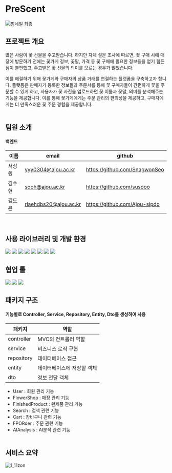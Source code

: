 # PreScent
![썸네일 최종](https://github.com/PreScent-sc23/PreScent/assets/118275773/9dea5ed9-c31e-4053-8ee6-0a57b68c2c65)


## 프로젝트 개요
  많은 사람이 꽃 선물을 주고받습니다. 하지만 자체 설문 조사에 따르면, 꽃 구매 시에 매장에 방문하기 전에는 꽃가게 정보, 꽃말, 가격 등 꽃 구매에 필요한 정보들을 얻기 힘든 점이 불편했고, 주고받은 꽃 선물의 의미를 모르는 경우가 많았습니다.

  이를 해결하기 위해 꽃가게와 구매자의 상품 거래를 연결하는 플랫폼을 구축하고자 합니다. 플랫폼은 판매자가 등록한 정보들과 주문서를 통해 꽃 구매자들이 간편하게 꽃을 주문할 수 있게 하고, 사용자가 꽃 사진을 업로드하면 꽃 이름과 꽃말, 의미를 분석해주는 기능을 제공합니다. 
이를 통해 꽃가게에게는 주문 관리의 편의성을 제공하고, 구매자에게는 더 만족스러운 꽃 주문 경험을 제공합니다.
<br/><br/>

## 팀원 소개
#### 백엔드
|**이름**|**email**|**github**|
|--|-----|-----|
|서상원|yyy0304@ajou.ac.kr|https://github.com/SnagwonSeo|
|김수현|sooh@ajou.ac.kr|https://github.com/susooo|
|김도윤|rlaehdbs20@ajou.ac.kr|https://github.com/Ajou-sipdo|

<br/>

## 사용 라이브러리 및 개발 환경
<img src="https://img.shields.io/badge/IntelliJ IDEA-000000?style=for-the-badge&logo=intellijidea&logoColor=white"/>
<img src="https://img.shields.io/badge/Spring Boot-6DB33F?style=for-the-badge&logo=Spring Boot&logoColor=white"/>
<img src="https://img.shields.io/badge/MySQL-4479A1?style=for-the-badge&logo=MySQL&logoColor=white"/>
<img src="https://img.shields.io/badge/Amazon EC2-FF9900?style=for-the-badge&logo=Amazon EC2&logoColor=white"/>
<img src="https://img.shields.io/badge/Amazon S3-569A31?style=for-the-badge&logo=Amazon S3&logoColor=white"/>
<img src="https://img.shields.io/badge/NAVER Cloud-03C75A?style=for-the-badge&logo=NAVER Cloud&logoColor=white"/>
<img src="https://img.shields.io/badge/Jenkins-D24939?style=for-the-badge&logo=Jenkins&logoColor=white"/>
<img src="https://img.shields.io/badge/Swagger-85EA2D?style=for-the-badge&logo=Swagger&logoColor=white"/>

<br/>

## 협업 툴
<img src="https://img.shields.io/badge/Notion-000000?style=for-the-badge&logo=Notion&logoColor=white">
<img src="https://img.shields.io/badge/Slack-4A154B?style=for-the-badge&logo=Slack&logoColor=white">
<img src="https://img.shields.io/badge/Discord-5865F2?style=for-the-badge&logo=Discord&logoColor=white">

<br/>

## 패키지 구조
#### 기능별로 Controller, Service, Repository, Entity, Dto를 생성하여 사용
|**패키지**|**역할**|
|--|-----|
|controller|MVC의 컨트롤러 역할|
|service|비즈니스 로직 구현|
|repository|데이터베이스 접근|
|entity|데이터베이스에 저장할 객체|
|dto|정보 전달 객체|

- User : 회원 관리 기능
- FlowerShop : 매장 관리 기능
- FinishedProduct : 완제품 관리 기능
- Search : 검색 관련 기능
- Cart : 장바구니 관련 기능
- FPORder : 주문 관련 기능
- AIAnalysis : AI분석 관련 기능
<br/> <br/>
## 서비스 요약

![1_11zon](https://github.com/PreScent-sc23/backend/assets/92291198/729fbf60-b01c-4f39-b2c4-78bf4bfff739)
